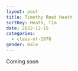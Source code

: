 ```yaml
---
layout: post
title: Timothy Reed Heath
sortKey: Heath, Tim
date: 2022-12-15
categories:
  - class-of-1978
gender: male
---
```

C﻿oming soon